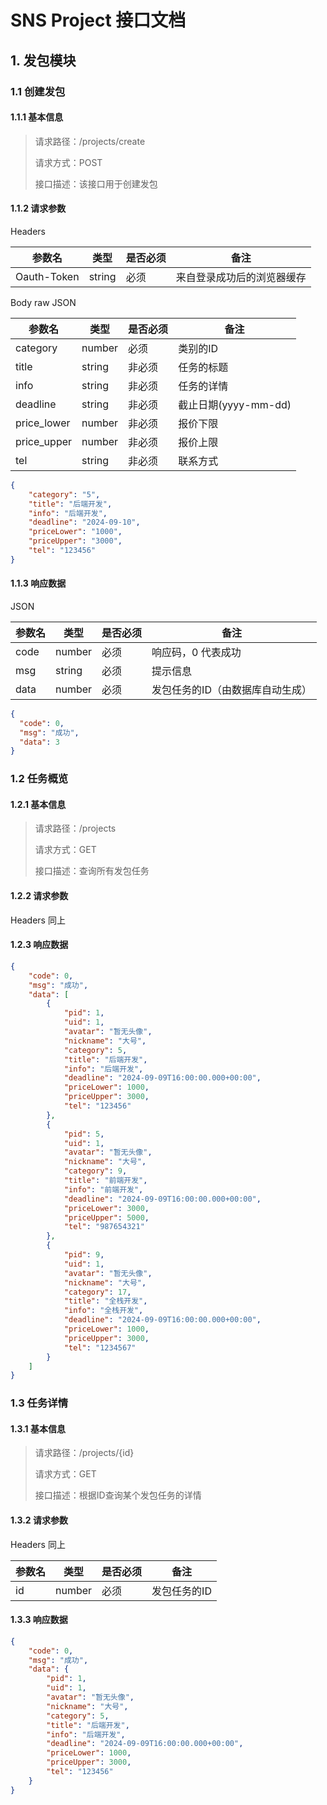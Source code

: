 # SNS Project 接口文档

## 1. 发包模块

### 1.1 创建发包

#### 1.1.1 基本信息

> 请求路径：/projects/create
>
> 请求方式：POST
>
> 接口描述：该接口用于创建发包

#### 1.1.2 请求参数

Headers

| 参数名         | 类型     | 是否必须 | 备注            |
|-------------|--------|------|---------------|
| Oauth-Token | string | 必须   | 来自登录成功后的浏览器缓存 |

Body raw JSON

| 参数名         | 类型     | 是否必须 | 备注               |
|-------------|--------|------|------------------|
| category    | number | 必须   | 类别的ID            |
| title       | string | 非必须  | 任务的标题            |
| info        | string | 非必须  | 任务的详情            |
| deadline    | string | 非必须  | 截止日期(yyyy-mm-dd) |
| price_lower | number | 非必须  | 报价下限             |
| price_upper | number | 非必须  | 报价上限             |
| tel         | string | 非必须  | 联系方式             |

```json
{
    "category": "5",
    "title": "后端开发",
    "info": "后端开发",
    "deadline": "2024-09-10",
    "priceLower": "1000",
    "priceUpper": "3000",
    "tel": "123456"
}
```

#### 1.1.3 响应数据

JSON

| 参数名  | 类型     | 是否必须 | 备注                |
|------|--------|------|-------------------|
| code | number | 必须   | 响应码，0 代表成功        |
| msg  | string | 必须   | 提示信息              |
| data | number | 必须   | 发包任务的ID（由数据库自动生成） |

```json
{
  "code": 0,
  "msg": "成功",
  "data": 3
}
```

### 1.2 任务概览

#### 1.2.1 基本信息

> 请求路径：/projects
>
> 请求方式：GET
>
> 接口描述：查询所有发包任务

#### 1.2.2 请求参数

Headers  同上

#### 1.2.3 响应数据

```json
{
    "code": 0,
    "msg": "成功",
    "data": [
        {
            "pid": 1,
            "uid": 1,
            "avatar": "暂无头像",
            "nickname": "大号",
            "category": 5,
            "title": "后端开发",
            "info": "后端开发",
            "deadline": "2024-09-09T16:00:00.000+00:00",
            "priceLower": 1000,
            "priceUpper": 3000,
            "tel": "123456"
        },
        {
            "pid": 5,
            "uid": 1,
            "avatar": "暂无头像",
            "nickname": "大号",
            "category": 9,
            "title": "前端开发",
            "info": "前端开发",
            "deadline": "2024-09-09T16:00:00.000+00:00",
            "priceLower": 3000,
            "priceUpper": 5000,
            "tel": "987654321"
        },
        {
            "pid": 9,
            "uid": 1,
            "avatar": "暂无头像",
            "nickname": "大号",
            "category": 17,
            "title": "全栈开发",
            "info": "全栈开发",
            "deadline": "2024-09-09T16:00:00.000+00:00",
            "priceLower": 1000,
            "priceUpper": 3000,
            "tel": "1234567"
        }
    ]
}
```

### 1.3 任务详情

#### 1.3.1 基本信息

> 请求路径：/projects/{id}
>
> 请求方式：GET
>
> 接口描述：根据ID查询某个发包任务的详情

#### 1.3.2 请求参数

Headers  同上

| 参数名 | 类型     | 是否必须 | 备注      |
|-----|--------|------|---------|
| id  | number | 必须   | 发包任务的ID |

#### 1.3.3 响应数据

```json
{
    "code": 0,
    "msg": "成功",
    "data": {
        "pid": 1,
        "uid": 1,
        "avatar": "暂无头像",
        "nickname": "大号",
        "category": 5,
        "title": "后端开发",
        "info": "后端开发",
        "deadline": "2024-09-09T16:00:00.000+00:00",
        "priceLower": 1000,
        "priceUpper": 3000,
        "tel": "123456"
    }
}
```
